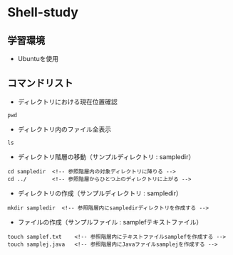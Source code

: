 # Shell-study

## 学習環境
* Ubuntuを使用

## コマンドリスト 
* ディレクトリにおける現在位置確認
```
pwd
```
* ディレクトリ内のファイル全表示
```
ls
```
* ディレクトリ階層の移動（サンプルディレクトリ : sampledir）
```
cd sampledir  <!-- 参照階層内の対象ディレクトリに降りる -->
cd ../        <!-- 参照階層からひとつ上のディレクトリに上がる -->
```
* ディレクトリの作成（サンプルディレクトリ : sampledir）
```
mkdir sampledir  <!-- 参照階層内にsampledirディレクトリを作成する -->
```
* ファイルの作成（サンプルファイル : samplefテキストファイル）
```
touch samplef.txt    <!-- 参照階層内にテキストファイルsamplefを作成する -->
touch samplej.java   <!-- 参照階層内にJavaファイルsamplejを作成する -->
```



